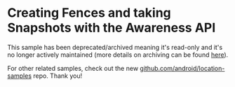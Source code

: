 Creating Fences and taking Snapshots with the Awareness API
===========================================================

This sample has been deprecated/archived meaning it's read-only and it's no longer actively maintained (more details on archiving can be found [here][1]).

For other related samples, check out the new [github.com/android/location-samples][2] repo. Thank you!

[1]: https://help.github.com/en/articles/about-archiving-repositories
[2]: https://github.com/android/location-samples
